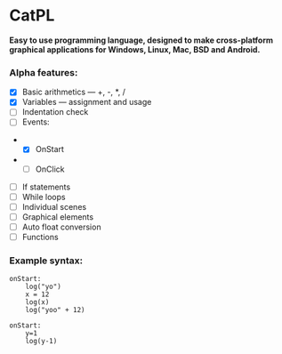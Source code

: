 # CatPL
**Easy to use programming language, designed to make cross-platform graphical applications for Windows, Linux, Mac, BSD and Android.**

### Alpha features:
- [x] Basic arithmetics — +, -, *, /
- [x] Variables — assignment and usage
- [ ] Indentation check
- [ ] Events:
- -  [x] OnStart
- -  [ ] OnClick
- [ ] If statements
- [ ] While loops
- [ ] Individual scenes
- [ ] Graphical elements
- [ ] Auto float conversion
- [ ] Functions

### Example syntax:
```
onStart:
    log("yo")
    x = 12
    log(x)
    log("yoo" + 12)

onStart:
    y=1
    log(y-1)
```